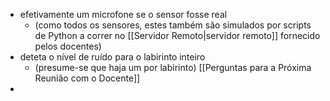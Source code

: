 - efetivamente um microfone se o sensor fosse real
	- (como todos os sensores, estes também são simulados por scripts de Python a correr no [[Servidor Remoto|servidor remoto]] fornecido pelos docentes)
- deteta o nível de ruído para o labirinto inteiro
	- (presume-se que haja um por labirinto) [[Perguntas para a Próxima Reunião com o Docente]]
- 